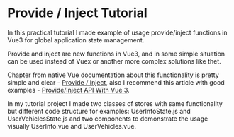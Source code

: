 # Provide / Inject Tutorial

In this practical tutorial I made example of usage provide/inject functions in Vue3 for global application state management.

Provide and inject are new functions in Vue3, and in some simple situation can be used instead of Vuex or another more complex solutions like thet.

Chapter from native Vue documentation about this functionality is pretty simple and clear - [Provide / Inject](https://v3.vuejs.org/guide/composition-api-provide-inject.html), also I recommend this article with good examples - [Provide/Inject API With Vue 3](https://www.thisdot.co/blog/provide-inject-api-with-vue-3).

In my tutorial project I made two classes of stores with same functionality but different code structure for examples: UserInfoState.js and UserVehiclesState.js and two components to demonstrate the usage visually UserInfo.vue and UserVehicles.vue.
